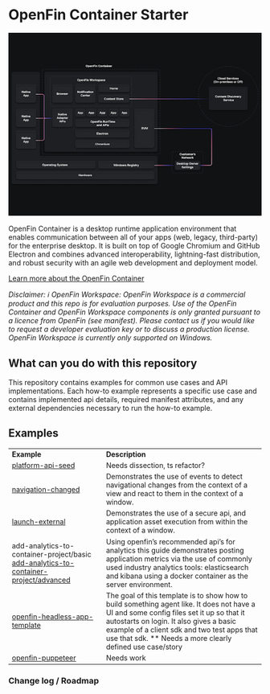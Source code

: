 # OpenFin Container Starter

![alt_text](container-image.png "image_tooltip")

OpenFin Container is a desktop runtime application environment that enables communication between all of your apps (web, legacy, third-party) for the enterprise desktop. It is built on top of Google Chromium and GitHub Electron and combines advanced interoperability, lightning-fast distribution, and robust security with an agile web development and deployment model.

[Learn more about the OpenFin Container](https://developers.openfin.co/of-docs/docs/container-overview)

_Disclaimer: ℹ️ OpenFin Workspace: OpenFin Workspace is a commercial product and this repo is for evaluation purposes. Use of the OpenFin Container and OpenFin Workspace components is only granted pursuant to a licence from OpenFin (see manifest). Please contact us if you would like to request a developer evaluation key or to discuss a production license. OpenFin Workspace is currently only supported on Windows._

## What can you do with this repository

This repository contains examples for common use cases and API implementations. Each how-to example represents a specific use case and contains implemented api details, required manifest attributes, and any external dependencies necessary to run the how-to example.

## Examples

<table>
  <tr>
   <td><strong>Example </strong>
   </td>
   <td><strong>Description</strong>
   </td>
  </tr>
  <tr>
   <td><a href="https://github.com/openfin/platform-api-project-seed">platform-api-seed</a>
   </td>
   <td>Needs dissection, ts refactor?
   </td>
  </tr>
  <tr>
   <td><a href="https://github.com/adam-saland/navigation-changed">navigation-changed</a>
   </td>
   <td>Demonstrates the use of events to detect navigational changes from the context of a view and react to them in the context of a window.
   </td>
  </tr>
  <tr>
   <td><a href="https://github.com/adam-saland/launch-external">launch-external</a>
   </td>
   <td>Demonstrates the use of a secure api, and application asset execution from within the context of a window.
   </td>
  </tr>
  <tr>
   <td>add-analytics-to-container-project/basic
<a href="https://github.com/adam-saland/container-starter/tree/main/how-to/add-analytics-to-your-application">add-analytics-to-container-project/advanced</a>
   </td>
   <td>Using openfin’s recommended api’s for analytics
this guide demonstrates posting application metrics via the use of commonly used industry analytics tools: elasticsearch and kibana using a docker container as the server environment.
   </td>
  </tr>
  <tr>
   <td><a href="https://github.com/johnman/openfin-headless-app-template">openfin-headless-app-template</a>
   </td>
   <td>The goal of this template is to show how to build something agent like. It does not have a UI and some config files set it up so that it autostarts on login. It also gives a basic example of a client sdk and two test apps that use that sdk.
** Needs a more clearly defined use case/story
   </td>
  </tr>
   <td><a href="https://github.com/connormccafferty/openfin-puppeteer">openfin-puppeteer</a>
   </td>
   <td>Needs work
   </td>
</table>

### Change log / Roadmap
